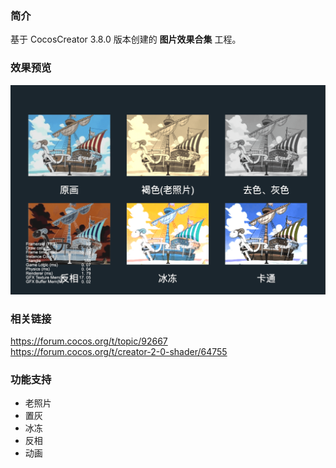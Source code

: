 ### 简介
基于 CocosCreator 3.8.0 版本创建的 **图片效果合集** 工程。

### 效果预览
![image](../../../image/202202/2022022402.png)

### 相关链接
https://forum.cocos.org/t/topic/92667    
https://forum.cocos.org/t/creator-2-0-shader/64755

### 功能支持
- 老照片
- 置灰
- 冰冻
- 反相
- 动画